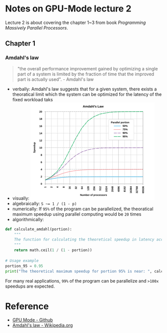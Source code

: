 # Notes on GPU-Mode lecture 2

Lecture 2 is about covering the chapter 1~3 from book _Programming Massively Parallel Processors_.

## Chapter 1

### Amdahl's law

> "the overall performance improvement gained by optimizing a single part of a system is limited by the fraction of time that the improved part is actually used". - Amdahl's law

- verbally: Amdahl's law suggests that for a given system, there exists a theoratical limit which the system can be optimized for the latency of the fixed workload taks
- visually: ![Amdahl's law - from wikipedia](./image.png)
- algebraically: `S ~= 1 / (1 - p)`
- numerically: If `95%` of the program can be parallelized, the theoratical maximum speedup using parallel computing would be `20` times
- algorithmically:

```python
def calculate_amdahl(portion):
    """
    The function for calculating the theoretical speedup in latency according to Amdahl's law
    """
    return math.ceil(1 / (1 - portion))

# Usage example
portion_95 = 0.95
print("The theoretical maximum speedup for portion 95% is near: ", calculate_amdahl(portion_95))
```

For many real applications, `99%` of the program can be parallelize and `>100x` speedups are expected.

# Reference

- [GPU Mode - Github](https://github.com/gpu-mode/lectures)
- [Amdahl's law - Wikipedia.org](https://en.wikipedia.org/wiki/Amdahl%27s_law)
